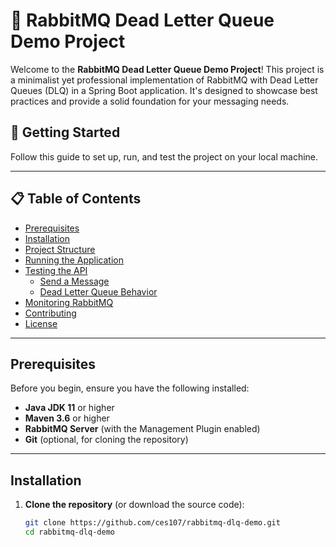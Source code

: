 # 🐰 RabbitMQ Dead Letter Queue Demo Project

Welcome to the **RabbitMQ Dead Letter Queue Demo Project**! This project is a minimalist yet professional implementation of RabbitMQ with Dead Letter Queues (DLQ) in a Spring Boot application. It's designed to showcase best practices and provide a solid foundation for your messaging needs.

## 🚀 Getting Started

Follow this guide to set up, run, and test the project on your local machine.

---

## 📋 Table of Contents

- [Prerequisites](#prerequisites)
- [Installation](#installation)
- [Project Structure](#project-structure)
- [Running the Application](#running-the-application)
- [Testing the API](#testing-the-api)
    - [Send a Message](#1-send-a-message)
    - [Dead Letter Queue Behavior](#2-dead-letter-queue-behavior)
- [Monitoring RabbitMQ](#monitoring-rabbitmq)
- [Contributing](#contributing)
- [License](#license)

---

## Prerequisites

Before you begin, ensure you have the following installed:

- **Java JDK 11** or higher
- **Maven 3.6** or higher
- **RabbitMQ Server** (with the Management Plugin enabled)
- **Git** (optional, for cloning the repository)

---

## Installation

1. **Clone the repository** (or download the source code):

   ```bash
   git clone https://github.com/ces107/rabbitmq-dlq-demo.git
   cd rabbitmq-dlq-demo
